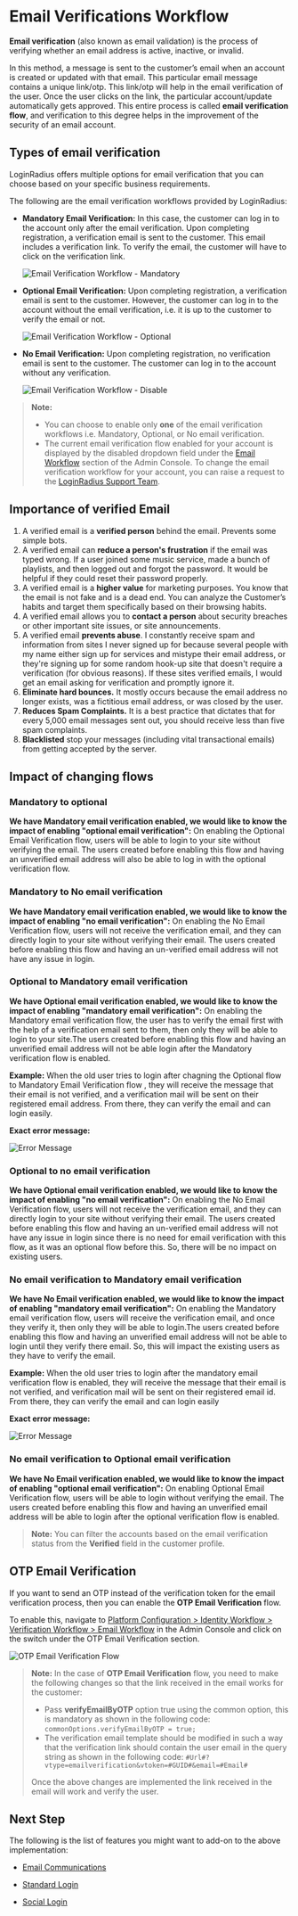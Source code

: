 # Email Verifications Workflow

**Email verification** (also known as email validation) is the process of verifying whether an email address is active, inactive, or invalid.

In this method, a message is sent to the customer’s email when an account is created or updated with that email. This particular email message contains a unique link/otp. This link/otp will help in the email verification of the user. Once the user clicks on the link, the particular account/update automatically gets approved. This entire process is called **email verification flow**, and verification to this degree helps in the improvement of the security of an email account.

## Types of email verification

LoginRadius offers multiple options for email verification that you can choose based on your specific business requirements.

The following are the email verification workflows provided by LoginRadius:

- **Mandatory Email Verification:** In this case, the customer can log in to the account only after the email verification. Upon completing registration, a verification email is sent to the customer. This email includes a verification link. To verify the email, the customer will have to click on the verification link.

  ![Email Verification Workflow - Mandatory](https://apidocs.lrcontent.com/images/Email-Verification-Workflow---Mandatory_22181628600d945a480.93339847.png "Email Verification Workflow - Mandatory")

- **Optional Email Verification:** Upon completing registration, a verification email is sent to the customer. However, the customer can log in to the account without the email verification, i.e. it is up to the customer to verify the email or not.

  ![Email Verification Workflow - Optional](https://apidocs.lrcontent.com/images/Email-Verification-Workflow---Optional_25911628600fa300827.42646028.png "Email Verification Workflow - Optional")

- **No Email Verification:** Upon completing registration, no verification email is sent to the customer. The customer can log in to the account without any verification.

  ![Email Verification Workflow - Disable](https://apidocs.lrcontent.com/images/Email-Verification-Workflow---Disable_1601462860114264e80.75344052.png "Email Verification Workflow - Disable")

> **Note:**
>
> - You can choose to enable only **one** of the email verification workflows i.e. Mandatory, Optional, or No email verification.
> - The current email verification flow enabled for your account is displayed by the disabled dropdown field under the [Email Workflow](https://adminconsole.loginradius.com/platform-configuration/identity-workflow/verification-workflow/email-workflow) section of the Admin Console. To change the email verification workflow for your account, you can raise a request to the [LoginRadius Support Team](https://adminconsole.loginradius.com/support/tickets/open-a-new-ticket).

## Importance of verified Email

1.  A verified email is a **verified person** behind the email. Prevents some simple bots.
2.  A verified email can **reduce a person's frustration** if the email was typed wrong. If a user joined some music service, made a bunch of playlists, and then logged out and forgot the password. It would be helpful if they could reset their password properly.
3.  A verified email is a **higher value** for marketing purposes. You know that the email is not fake and is a dead end. You can analyze the Customer’s habits and target them specifically based on their browsing habits.
4.  A verified email allows you to **contact a person** about security breaches or other important site issues, or site announcements.
5.  A verified email **prevents abuse**. I constantly receive spam and information from sites I never signed up for because several people with my name either sign up for services and mistype their email address, or they're signing up for some random hook-up site that doesn't require a verification (for obvious reasons). If these sites verified emails, I would get an email asking for verification and promptly ignore it.
6.  **Eliminate hard bounces.** It mostly occurs because the email address no longer exists, was a fictitious email address, or was closed by the user.
7.  **Reduces Spam Complaints.** It is a best practice that dictates that for every 5,000 email messages sent out, you should receive less than five spam complaints.
8.  **Blacklisted** stop your messages (including vital transactional emails) from getting accepted by the server.

## Impact of changing flows

### Mandatory to optional

**We have Mandatory email verification enabled, we would like to know the impact of enabling "optional email verification":**  On enabling the Optional Email Verification flow, users will be able to login to your site without verifying the email. The users created before enabling this flow and having an unverified email address will also be able to log in with the optional verification flow.


### Mandatory to No email verification

**We have Mandatory email verification enabled, we would like to know the impact of enabling "no email verification":** On enabling the No Email Verification flow, users will not receive the verification email, and they can directly login to your site without verifying their email. The users created before enabling this flow and having an un-verified email address will not have any issue in login.

### Optional to Mandatory email verification

**We have Optional email verification enabled, we would like to know the impact of enabling "mandatory email verification":** On enabling the Mandatory email verification flow, the user has to verify the email first with the help of a verification email sent to them, then only they will be able to login to your site.The users created before enabling this flow and having an unverified email address will not be able login after the Mandatory verification flow is enabled.

**Example:** When the old user tries to login after chagning the Optional flow to Mandatory Email Verification flow , they will receive the message that their email is not verified, and a verification mail will be sent on their registered email address. From there, they can verify the email and can login easily.

**Exact error message:**

![Error Message](https://apidocs.lrcontent.com/images/image-23_304628e3bbfeab116.94122096.png "Error Message")


### Optional to no email verification

**We have Optional email verification enabled, we would like to know the impact of enabling "no email verification":** On enabling the No Email Verification flow, users will not receive the verification email, and they can directly login to your site without verifying their email. The users created before enabling this flow and having an un-verified email address will not have any issue in login since there is no need for email verification with this flow, as it was an optional flow before this. So, there will be no impact on existing users.

### No email verification to Mandatory email verification

**We have No Email verification enabled, we would like to know the impact of enabling "mandatory email verification":** On enabling the Mandatory email verification flow, users will receive the verification email, and once they verify it, then only they will be able to login.The users created before enabling this flow and having an unverified email address will not be able to login until they verify there email. So, this will impact the existing users as they have to verify the email.

**Example:** When the old user tries to login after the mandatory email verification flow is enabled, they will receive the message that their email is not verified, and verification mail will be sent on their registered email id. From there, they can verify the email and can login easily

**Exact error message:**

![Error Message](https://apidocs.lrcontent.com/images/image-23_304628e3bbfeab116.94122096.png "Error Message")

### No email verification to Optional email verification

**We have No Email verification enabled, we would like to know the impact of enabling "optional email verification":** On enabling Optional Email Verification flow, users will be able to login without verifying the email. The users created before enabling this flow and having an unverified email address will be able to login after the optional verification flow is enabled.


> **Note:** You can filter the accounts based on the email verification status from the **Verified** field in the customer profile.

## OTP Email Verification

If you want to send an OTP instead of the verification token for the email verification process, then you can enable the **OTP Email Verification** flow.

To enable this, navigate to [Platform Configuration > Identity Workflow > Verification Workflow > Email Workflow](https://adminconsole.loginradius.com/platform-configuration/identity-workflow/verification-workflow/email-workflow) in the Admin Console and click on the switch under the OTP Email Verification section.

![OTP Email Verification Flow](https://apidocs.lrcontent.com/images/OTP-Email-Verification-Flow_25364628601c0af09e1.56709789.png "OTP Email Verification Flow")

> **Note:** In the case of **OTP Email Verification** flow, you need to make the following changes so that the link received in the email works for the customer:
>
> - Pass **verifyEmailByOTP** option true using the common option, this is mandatory as shown in the following code: `commonOptions.verifyEmailByOTP = true;`
> - The verification email template should be modified in such a way that the verification link should contain the user email in the query string as shown in the following code: `#Url#?vtype=emailverification&vtoken=#GUID#&email=#Email#`
>
> Once the above changes are implemented the link received in the email will work and verify the user.

## Next Step

The following is the list of features you might want to add-on to the above implementation:

- [Email Communications](/authentication/concepts/email-communications/)

- [Standard Login](/authentication/quick-start/standard-login/)

- [Social Login](/authentication/quick-start/social-login/)
